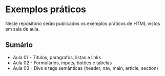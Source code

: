 # Exemplos práticos
Neste repositório serão publicados os exemplos práticos de HTML vistos em sala de aula.

## Sumário
- Aula 01 - Títulos, parágrafos, listas e links
- Aula 02 - Formulários, inputs, botões e tabelas
- Aula 03 - Divs e tags semânticas (header, nav, main, article, section)